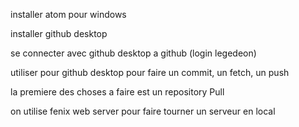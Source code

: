 
installer atom pour windows

installer github desktop

se connecter avec github desktop a github (login legedeon)

utiliser pour github desktop pour faire un commit, un fetch, un push

la premiere des choses a faire est un repository Pull

on utilise fenix web server pour faire tourner un serveur en local
